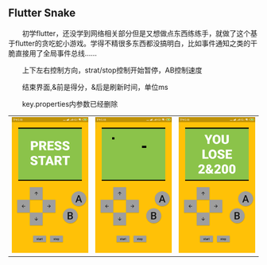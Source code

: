 ## Flutter Snake

&emsp;&emsp;初学flutter，还没学到网络相关部分但是又想做点东西练练手，就做了这个基于flutter的贪吃蛇小游戏。学得不精很多东西都没搞明白，比如事件通知之类的干脆直接用了全局事件总线……

&emsp;&emsp;上下左右控制方向，strat/stop控制开始暂停，AB控制速度

&emsp;&emsp;结束界面,&前是得分，&后是刷新时间，单位ms

&emsp;&emsp;key.properties内参数已经删除

<table>
    <tr>
        <td ><center><img src="./images/1.png"></center></td>
        <td ><center><img src="./images/2.png"></center></td>
        <td ><center><img src="./images/3.png"></center></td>
    </tr>
</table>
